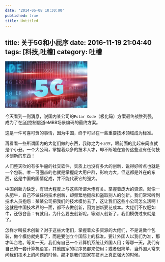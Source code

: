 ```yaml
---
date: '2014-06-08 10:30:00'
published: true
title: Untitled
---
```

title: 关于5G和小屁序
date: 2016-11-19 21:04:40
tags: [科技,吐槽]
category: 吐槽
---

<img src="/images/5G.jpg" class="full-image" />

今天看到一则消息，说国内某公司的`Polar Code`（极化码）方案最终战胜列强，成为了在[5G](http://baike.baidu.com/item/5g)控制信道eMBB场景编码的最终方案。

这是一件可喜可贺的事情，因为中国，终于可以在一些重要技术领域成为标准。

再看看一些所谓国内的大佬们做的东西，我称之为`小屁序`，跟前面的比起来简直就是个小丑。一个大公司，掌握着众多的技术人才，却不断地在宣传这些没有任何技术创新的东西！

人们整天吹的有多牛逼的社交软件，实质上也没有多大的创新，说得好听点也就是一个包装。唯一可圈点的也就是掌握庞大用户群，影响力大，但这都是外在的东西，这是中国的国情促成，并不能代表它的强大。

中国创新力缺乏，有很大程度上与这些所谓大佬有关。掌握着庞大的资源，就像一头肥牛，自己不做任何技术创新，却频繁地扼杀和盗取别人的创新。我们常常听到技术人员抱怨：某某公司把我们的技术模仿去了，这让我们这些小公司怎么活啊！这就是中国技术界的一面，都不去做创新，因为创新要花成本。大佬们不仅肥如牛，还很吝啬：有就用，为什么要去创新呢，等别人创新了，我们模仿过来就是了。

怎样才叫技术创新？对于这些大佬们，掌握着众多资源的大佬们，不是说做个包装，做个模仿就完事了，而是要创立个国际上的标准。要让外国人以我们为准，那才叫合格。等某一天，我们有自己一个计算机系统让外国人用；等哪一天，我们有自己的一套计算机语言，其他国家的程序员都来使用；或者很简单，当外国人常来问我们技术上的问题的时候，那才是我们国家在技术上真正强大的时候。
